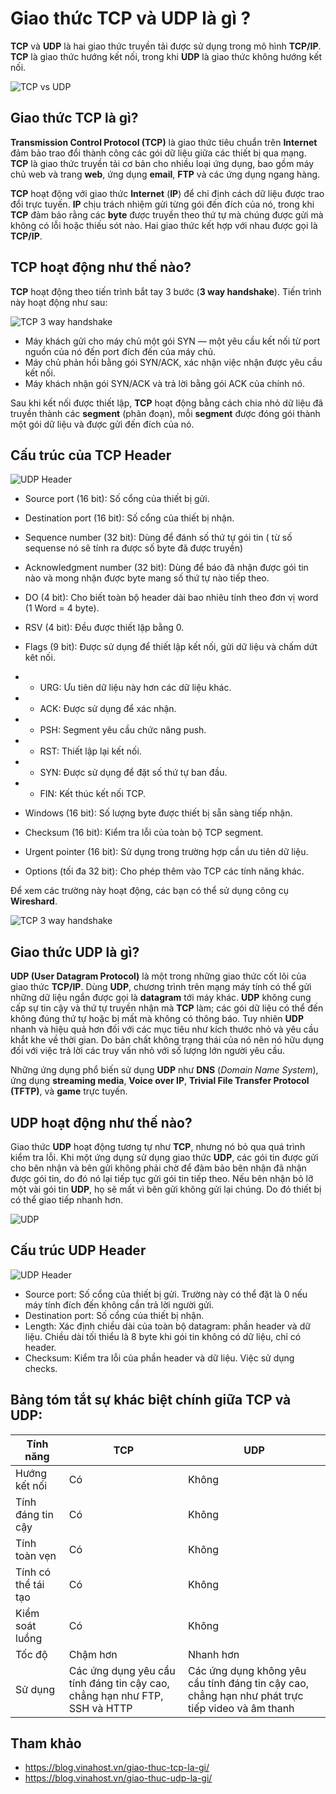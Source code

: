 # Giao thức TCP và UDP là gì ?

**TCP** và **UDP** là hai giao thức truyền tải được sử dụng trong mô hình **TCP/IP**. **TCP** là giao thức hướng kết nối, trong khi **UDP** là giao thức không hướng kết nối.

![TCP vs UDP](/Image/TCP-UDP.png)

## Giao thức TCP là gì?

**Transmission Control Protocol (TCP)** là giao thức tiêu chuẩn trên **Internet** đảm bảo trao đổi thành công các gói dữ liệu giữa các thiết bị qua mạng. **TCP** là giao thức truyền tải cơ bản cho nhiều loại ứng dụng, bao gồm máy chủ web và trang **web**, ứng dụng **email**, **FTP** và các ứng dụng ngang hàng.

**TCP** hoạt động với giao thức **Internet** (**IP**) để chỉ định cách dữ liệu được trao đổi trực tuyến. **IP** chịu trách nhiệm gửi từng gói đến đích của nó, trong khi **TCP** đảm bảo rằng các **byte** được truyền theo thứ tự mà chúng được gửi mà không có lỗi hoặc thiếu sót nào. Hai giao thức kết hợp với nhau được gọi là **TCP/IP**.

## TCP hoạt động như thế nào?

**TCP** hoạt động theo tiến trình bắt tay 3 bước (**3 way handshake**). Tiến trình này hoạt động như sau:

![TCP 3 way handshake](/Image/what-is-tcp-3-way-handshake.png)

- Máy khách gửi cho máy chủ một gói SYN — một yêu cầu kết nối từ port nguồn của nó đến port đích đến của máy chủ.
- Máy chủ phản hồi bằng gói SYN/ACK, xác nhận việc nhận được yêu cầu kết nối.
- Máy khách nhận gói SYN/ACK và trả lời bằng gói ACK của chính nó.

Sau khi kết nối được thiết lập, **TCP** hoạt động bằng cách chia nhỏ dữ liệu đã truyền thành các **segment** (phân đoạn), mỗi **segment** được đóng gói thành một gói dữ liệu và được gửi đến đích của nó.

## Cấu trúc của TCP Header

![UDP Header](/Image/TCP-Header.png)

- Source port (16 bit): Số cổng của thiết bị gửi.
- Destination port (16 bit): Số cổng của thiết bị nhận.
- Sequence number (32 bit): Dùng để đánh số thứ tự gói tin ( từ số sequense nó sẽ tính ra được số byte đã được truyền)
- Acknowledgment number (32 bit): Dùng để báo đã nhận được gói tin nào và mong nhận được byte mang số thứ tự nào tiếp theo.
- DO (4 bit): Cho biết toàn bộ header dài bao nhiêu tính theo đơn vị word (1 Word = 4 byte).
- RSV (4 bit): Đều được thiết lập bằng 0.
- Flags (9 bit): Được sử dụng để thiết lập kết nối, gửi dữ liệu và chấm dứt kêt nối.
- - URG: Ưu tiên dữ liệu này hơn các dữ liệu khác.
- - ACK: Được sử dụng để xác nhận.
- - PSH: Segment yêu cầu chức năng push.
- - RST: Thiết lập lại kết nối.
- - SYN: Được sử dụng để đặt số thứ tự ban đầu.
- - FIN: Kết thúc kết nối TCP.

- Windows (16 bit): Số lượng byte được thiết bị sẵn sàng tiếp nhận.
- Checksum (16 bit): Kiểm tra lỗi của toàn bộ TCP segment.
- Urgent pointer (16 bit): Sử dụng trong trường hợp cần ưu tiên dữ liệu.
- Options (tối đa 32 bit): Cho phép thêm vào TCP các tính năng khác.

Để xem các trường này hoạt động, các bạn có thể sử dụng công cụ **Wireshard**.

![TCP 3 way handshake](/Image/giao-thuc-tcp-la-gi-3.png)

## Giao thức UDP là gì?

**UDP (User Datagram Protocol)** là một trong những giao thức cốt lõi của giao thức **TCP/IP**. Dùng **UDP**, chương trình trên mạng máy tính có thể gửi những dữ liệu ngắn được gọi là **datagram** tới máy khác. **UDP** không cung cấp sự tin cậy và thứ tự truyền nhận mà **TCP** làm; các gói dữ liệu có thể đến không đúng thứ tự hoặc bị mất mà không có thông báo. Tuy nhiên **UDP** nhanh và hiệu quả hơn đối với các mục tiêu như kích thước nhỏ và yêu cầu khắt khe về thời gian. Do bản chất không trạng thái của nó nên nó hữu dụng đối với việc trả lời các truy vấn nhỏ với số lượng lớn người yêu cầu.

Những ứng dụng phổ biến sử dụng **UDP** như **DNS** (*Domain Name System*), ứng dụng **streaming media**, **Voice over IP**, **Trivial File Transfer Protocol (TFTP)**, và **game** trực tuyến.

## UDP hoạt động như thế nào?

Giao thức **UDP** hoạt động tương tự như **TCP**, nhưng nó bỏ qua quá trình kiểm tra lỗi. Khi một ứng dụng sử dụng giao thức **UDP**, các gói tin được gửi cho bên nhận và bên gửi không phải chờ để đảm bảo bên nhận đã nhận được gói tin, do đó nó lại tiếp tục gửi gói tin tiếp theo. Nếu bên nhận bỏ lỡ một vài gói tin **UDP**, họ sẽ mất vì bên gửi không gửi lại chúng. Do đó thiết bị có thể giao tiếp nhanh hơn.

![UDP](/Image/file-transfer-using-udp.png)

## Cấu trúc UDP Header

![UDP Header](/Image/UDP-Header.png)

- Source port: Số cổng của thiết bị gửi. Trường này có thể đặt là 0 nếu máy tính đích đến không cần trả lời người gửi.
- Destination port: Số cổng của thiết bị nhận.
- Length: Xác định chiều dài của toàn bộ datagram: phần header và dữ liệu. Chiều dài tối thiểu là 8 byte khi gói tin không có dữ liệu, chỉ có header.
- Checksum: Kiểm tra lỗi của phần header và dữ liệu. Việc sử dụng checks.

## Bảng tóm tắt sự khác biệt chính giữa TCP và UDP:

|Tính năng|	TCP|	UDP|
|---------|----|-------|
|Hướng kết nối|	Có|	Không|
|Tính đáng tin cậy|	Có|	Không|
|Tính toàn vẹn|	Có|	Không|
|Tính có thể tái tạo|	Có|	Không|
|Kiểm soát luồng|	Có|	Không|
|Tốc độ|	Chậm hơn|	Nhanh hơn|
|Sử dụng|	Các ứng dụng yêu cầu tính đáng tin cậy cao, chẳng hạn như FTP, SSH và HTTP|	Các ứng dụng không yêu cầu tính đáng tin cậy cao, chẳng hạn như phát trực tiếp video và âm thanh|

## Tham khảo

- https://blog.vinahost.vn/giao-thuc-tcp-la-gi/
- https://blog.vinahost.vn/giao-thuc-udp-la-gi/